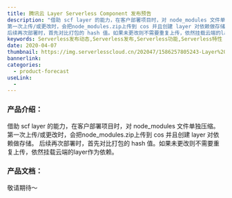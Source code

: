 ```yaml
---
title: 腾讯云 Layer Serverless Component 发布预告
description: "借助 scf layer 的能力，在客户部署项目时，对 node_modules 文件单独压缩。
第一次上传/或更改时，会把node_modules.zip上传到 cos 并且创建 layer 对依赖做存储。
后续再次部署时，首先对比打包的 hash 值。如果未更改则不需要重复上传，依然挂载云端的layer作为依赖。"
keywords: Serverless发布动态,Serverless发布,Serverless功能,Serverless特性
date: 2020-04-07
thumbnail: https://img.serverlesscloud.cn/202047/1586257805243-Layer%20Component.png
bannerlink: 
categories:
  - product-forecast 
useLink: 
  - 
---
```


### **产品介绍**：

借助 scf layer 的能力，在客户部署项目时，对 node_modules 文件单独压缩。
第一次上传/或更改时，会把node_modules.zip上传到 cos 并且创建 layer 对依赖做存储。
后续再次部署时，首先对比打包的 hash 值。如果未更改则不需要重复上传，依然挂载云端的layer作为依赖。


### **产品文档**：

敬请期待～




